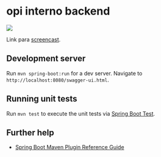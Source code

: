 # opi interno backend

[<img src="https://i.imgur.com/091VC49.png">](https://youtu.be/t6L4a3EIITw)

Link para [screencast](https://youtu.be/t6L4a3EIITw).

## Development server

Run `mvn spring-boot:run` for a dev server. Navigate to `http://localhost:8080/swagger-ui.html`.

## Running unit tests

Run `mvn test` to execute the unit tests via [Spring Boot Test](https://spring.io/guides/gs/testing-web).

## Further help

* [Spring Boot Maven Plugin Reference Guide](https://docs.spring.io/spring-boot/docs/2.2.1.RELEASE/maven-plugin/)
